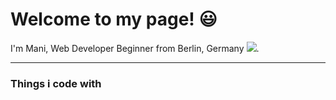 # Welcome to my page! :smiley:


I'm Mani, Web Developer Beginner from Berlin, Germany <img src="https://raw.githubusercontent.com/stevenrskelton/flag-icon/master/png/16/country-4x3/de.png">.

---

### Things i code with

 <div style="background-color:rgba(227, 76, 38);>HTML</div>;
- CSS
- JavaScript
- TypeScript
- React

---
